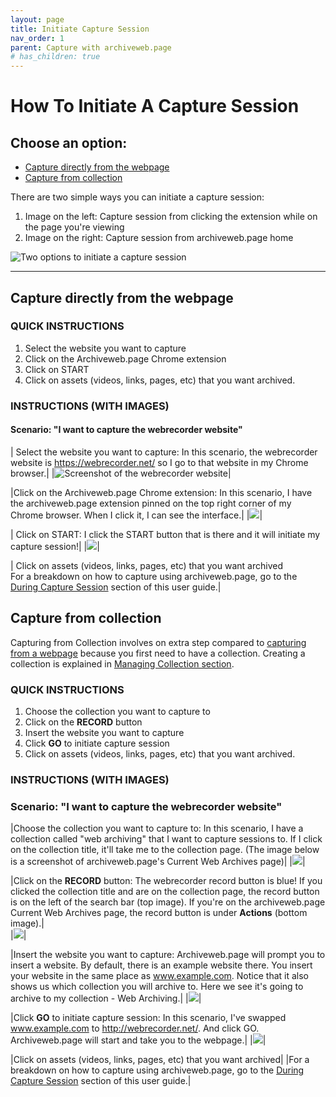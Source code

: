 ```yaml
---
layout: page
title: Initiate Capture Session
nav_order: 1
parent: Capture with archiveweb.page
# has_children: true
---
```


# How To Initiate A Capture Session

## Choose an option:
* [Capture directly from the webpage](#from_page)
* [Capture from collection](#from_collection)

There are two simple ways you can initiate a capture session: 
1. Image on the left: Capture session from clicking the extension while on the page you're viewing 
2. Image on the right: Capture session from archiveweb.page home

![Two options to initiate a capture session](/assets/images/step2-usage/step2-initiate_session.png)

<hr>

## <a id="from_page"> Capture directly from the webpage </a>
### QUICK INSTRUCTIONS

1. Select the website you want to capture
2. Click on the Archiveweb.page Chrome extension
3. Click on START
4. Click on assets (videos, links, pages, etc) that you want archived.
 

### INSTRUCTIONS (WITH IMAGES)

#### Scenario: "I want to capture the webrecorder website"

| Select the website you want to capture: In this scenario, the webrecorder website is <a href="https://webrecorder.net/">https://webrecorder.net/</a> so I go to that website in my Chrome browser.| 
|![Screenshot of the webrecorder website](/assets/images/step2-usage/scenario-1_1.png)|

|Click on the Archiveweb.page Chrome extension: In this scenario, I have the archiveweb.page extension pinned on the top right corner of my Chrome browser. When I click it, I can see the interface.|
|![](/assets/images/step2-usage/scenario-1_2.png)|

| Click on START: I click the START button that is there and it will initiate my capture session!|
|![](/assets/images/step2-usage/scenario-1_3.png)|

| Click on assets (videos, links, pages, etc) that you want archived <br>
For a breakdown on how to capture using archiveweb.page, go to the [During Capture Session](/usage/capture_session) section of this user guide.|


## <a id="from_collection"> Capture from collection </a>
Capturing from Collection involves on extra step compared to [capturing from a webpage](/usage/initiate_session/from_page) because you first need to have a collection. Creating a collection is explained in [Managing Collection section](/usage/manage_collections). 

### QUICK INSTRUCTIONS

1. Choose the collection you want to capture to 
2. Click on the <b>RECORD</b> button
3. Insert the website you want to capture
4. Click <b>GO</b> to initiate capture session
5. Click on assets (videos, links, pages, etc) that you want archived. 

### INSTRUCTIONS (WITH IMAGES)

### Scenario: "I want to capture the webrecorder website"

|Choose the collection you want to capture to: In this scenario, I have a collection called "web archiving" that I want to capture sessions to. If I click on the collection title, it'll take me to the collection page. (The image below is a screenshot of archiveweb.page's Current Web Archives page)|
|![](/assets/images/step2-usage/scenario-2_1.png)|


|Click on the <b>RECORD</b> button: The webrecorder record button is blue! If you clicked the collection title and are on the collection page, the record button is on the left of the search bar (top image). If you're on the archiveweb.page Current Web Archives page, the record button is under <b>Actions</b> (bottom image).|   
|![](/assets/images/step2-usage/scenario-2_2.png)|


|Insert the website you want to capture: Archiveweb.page will prompt you to insert a website. By default, there is an example website there. You insert your website in the same place as www.example.com. Notice that it also shows us which collection you will archive to. Here we see it's going to archive to my collection - Web Archiving.|
|![](/assets/images/step2-usage/scenario-2_3.png)|

|Click <b>GO</b> to initiate capture session: In this scenario, I've swapped www.example.com to http://webrecorder.net/. And click GO. Archiveweb.page will start and take you to the webpage.|
|![](/assets/images/step2-usage/scenario-2_4.png)|

|Click on assets (videos, links, pages, etc) that you want archived|
|For a breakdown on how to capture using archiveweb.page, go to the [During Capture Session](/usage/capture_session) section of this user guide.|